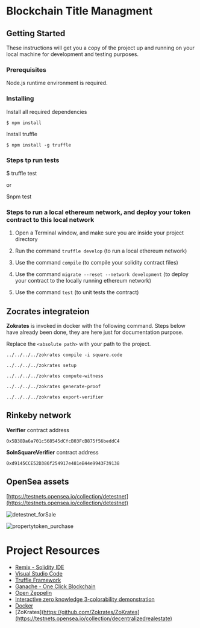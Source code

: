 
# Blockchain Title Managment

## Getting Started

These instructions will get you a copy of the project up and running on your local machine for development and testing purposes.

### Prerequisites

Node.js runtime environment is required.

### Installing

Install all required dependencies

```
$ npm install
```

Install truffle

```
$ npm install -g truffle

```

### Steps tp run tests

$ truffle test

or

$npm test



### Steps to run a local ethereum network, and deploy your token contract to this local network

1) Open a Terminal window, and make sure you are inside your project directory

2) Run the command `truffle develop` (to run a local ethereum network)

3) Use the command `compile` (to compile your solidity contract files)

4) Use the command `migrate --reset --network development` (to deploy your contract to the locally running ethereum network)

5) Use the command `test` (to unit tests the contract)

## Zocrates integrateion

__Zokrates__ is invoked in docker with the following command. Steps below have already been done, they are here just for documentation purpose.

Replace the ```<absolute path>``` with your path to the project.

```
../../../../zokrates compile -i square.code
```

```
../../../../zokrates setup
```

```
../../../../zokrates compute-witness 
```

```
../../../../zokrates generate-proof
```

```
../../../../zokrates export-verifier
```

## Rinkeby network

__Verifier__ contract address

```
0x5B38Da6a701c568545dCfcB03FcB875f56beddC4
```

__SolnSquareVerifier__ contract address

```
0xd9145CCE52D386f254917e481eB44e9943F39138
```



## OpenSea assets

[https://testnets.opensea.io/collection/detestnet](https://testnets.opensea.io/collection/detestnet)


![detestnet_forSale](https://user-images.githubusercontent.com/67720949/180366353-c943363b-98bd-4959-b860-f484d66fd032.png)


![propertytoken_purchase](https://user-images.githubusercontent.com/67720949/180366339-c855861d-1653-43ab-9394-525003af0909.png)


# Project Resources

* [Remix - Solidity IDE](https://remix.ethereum.org/)
* [Visual Studio Code](https://code.visualstudio.com/)
* [Truffle Framework](https://truffleframework.com/)
* [Ganache - One Click Blockchain](https://truffleframework.com/ganache)
* [Open Zeppelin ](https://openzeppelin.org/)
* [Interactive zero knowledge 3-colorability demonstration](http://web.mit.edu/~ezyang/Public/graph/svg.html)
* [Docker](https://docs.docker.com/install/)
* [ZoKrates](https://github.com/Zokrates/ZoKrates](https://testnets.opensea.io/collection/decentralizedrealestate)


